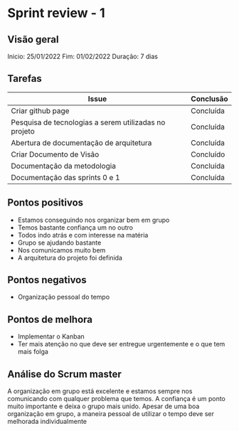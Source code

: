 # Sprint review - 1

## Visão geral

Inicio: 25/01/2022 
Fim: 01/02/2022 
Duração: 7 dias 

## Tarefas

| Issue                                                 | Conclusão |
| ----------------------------------------------------- | --------- |
| Criar github page                                     | Concluída |
| Pesquisa de tecnologias a serem utilizadas no projeto | Concluída |
| Abertura de documentação de arquitetura               | Concluída |
| Criar Documento de Visão                              | Concluído |
| Documentação da metodologia                           | Concluída |
| Documentação das sprints 0 e 1                        | Concluída |

## Pontos positivos

* Estamos conseguindo nos organizar bem em grupo 
* Temos bastante confiança um no outro 
* Todos indo atrás e com interesse na matéria 
* Grupo se ajudando bastante 
* Nos comunicamos muito bem 
* A arquitetura do projeto foi definida 

## Pontos negativos

* Organização pessoal do tempo 

## Pontos de melhora
 
* Implementar o Kanban 
* Ter mais atenção no que deve ser entregue urgentemente e o que tem mais folga 

## Análise do Scrum master

A organização em grupo está excelente e estamos sempre nos comunicando com qualquer problema que temos. A confiança é um ponto muito importante e deixa o grupo mais unido. Apesar de uma boa organização em grupo, a maneira pessoal de utilizar o tempo deve ser melhorada individualmente 